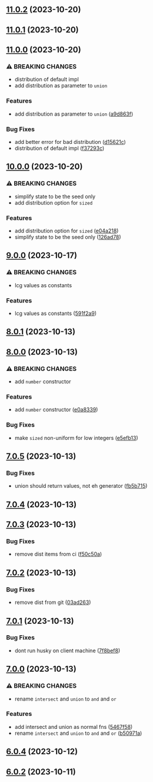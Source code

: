 

## [11.0.2](https://github.com/waynevanson/generator/compare/11.0.1...11.0.2) (2023-10-20)

## [11.0.1](https://github.com/waynevanson/generator/compare/11.0.0...11.0.1) (2023-10-20)

## [11.0.0](https://github.com/waynevanson/generator/compare/10.0.0...11.0.0) (2023-10-20)


### ⚠ BREAKING CHANGES

* distribution of default impl
* add distribution as parameter to `union`

### Features

* add distribution as parameter to `union` ([a9d863f](https://github.com/waynevanson/generator/commit/a9d863f4a486711584e5129eae4b2154cdb5f3ea))


### Bug Fixes

* add better error for bad distribution ([d15621c](https://github.com/waynevanson/generator/commit/d15621c1e19439af3c1e1d0939d5030cb3d750d3))
* distribution of default impl ([f37293c](https://github.com/waynevanson/generator/commit/f37293cd819b2935c74538975516830ebf7e3f8b))

## [10.0.0](https://github.com/waynevanson/generator/compare/9.0.0...10.0.0) (2023-10-20)


### ⚠ BREAKING CHANGES

* simplify state to be the seed only
* add distribution option for `sized`

### Features

* add distribution option for `sized` ([e04a218](https://github.com/waynevanson/generator/commit/e04a21867995a0201ae70f65a82ac1533e9bdf79))
* simplify state to be the seed only ([126ad78](https://github.com/waynevanson/generator/commit/126ad78ea511ae0ceaaec27c077bc702bea26bb0))

## [9.0.0](https://github.com/waynevanson/generator/compare/8.0.1...9.0.0) (2023-10-17)


### ⚠ BREAKING CHANGES

* lcg values as constants

### Features

* lcg values as constants ([591f2a9](https://github.com/waynevanson/generator/commit/591f2a9e23978092d990392f1aab7bb77d186824))

## [8.0.1](https://github.com/waynevanson/generator/compare/8.0.0...8.0.1) (2023-10-13)

## [8.0.0](https://github.com/waynevanson/generator/compare/7.0.5...8.0.0) (2023-10-13)


### ⚠ BREAKING CHANGES

* add `number` constructor

### Features

* add `number` constructor ([e0a8339](https://github.com/waynevanson/generator/commit/e0a8339267781606be55ae478397c30545938b06))


### Bug Fixes

* make `sized` non-uniform for low integers ([e5efb13](https://github.com/waynevanson/generator/commit/e5efb1353c72c7eedc4749fd77fbe12aabbbf9a8))

## [7.0.5](https://github.com/waynevanson/generator/compare/7.0.4...7.0.5) (2023-10-13)


### Bug Fixes

* union should return values, not eh generator ([fb5b715](https://github.com/waynevanson/generator/commit/fb5b7151802c74520ab032841612c3c7d72c4e1d))

## [7.0.4](https://github.com/waynevanson/generator/compare/7.0.3...7.0.4) (2023-10-13)

## [7.0.3](https://github.com/waynevanson/generator/compare/7.0.2...7.0.3) (2023-10-13)


### Bug Fixes

* remove dist items from ci ([f50c50a](https://github.com/waynevanson/generator/commit/f50c50a37307da1dd57beda1b2f86fc4038ad2e0))

## [7.0.2](https://github.com/waynevanson/generator/compare/7.0.1...7.0.2) (2023-10-13)


### Bug Fixes

* remove dist from git ([03ad263](https://github.com/waynevanson/generator/commit/03ad263799718dce1eec3131c2ca3c4276d1b9eb))

## [7.0.1](https://github.com/waynevanson/generator/compare/7.0.0...7.0.1) (2023-10-13)


### Bug Fixes

* dont run husky on client machine ([7f8bef8](https://github.com/waynevanson/generator/commit/7f8bef8f8f379edf733d1e6d0bfdf8fabaca3d47))

## [7.0.0](https://github.com/waynevanson/generator/compare/6.0.4...7.0.0) (2023-10-13)


### ⚠ BREAKING CHANGES

* rename `intersect` and `union` to `and` and `or`

### Features

* add intersect and union as normal fns ([5467f58](https://github.com/waynevanson/generator/commit/5467f58c35aa789b9b605bf81908e711751382f5))
* rename `intersect` and `union` to `and` and `or` ([b50971a](https://github.com/waynevanson/generator/commit/b50971aeab205019ebd645ca69cadb9e7d19e677))

## [6.0.4](https://github.com/waynevanson/generator/compare/6.0.2...6.0.4) (2023-10-12)

## [6.0.2](https://github.com/waynevanson/generator/compare/v1.0.0...6.0.2) (2023-10-11)